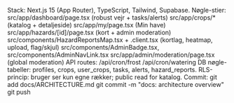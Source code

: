 Stack: Next.js 15 (App Router), TypeScript, Tailwind, Supabase. Nøgle-stier: src/app/dashboard/page.tsx (robust vejr + tasks/alerts) src/app/crops/* (katalog + detaljeside) src/app/my/page.tsx (Min have) src/app/hazards/[id]/page.tsx (kort + admin moderation) src/components/HazardReportsMap.tsx + .client.tsx (kortlag, heatmap, upload, flag/skjul) src/components/AdminBadge.tsx, src/components/AdminNavLink.tsx src/app/admin/moderation/page.tsx (global moderation) API routes: /api/cron/frost /api/cron/watering DB nøgle-tabeller: profiles, crops, user_crops, tasks, alerts, hazard_reports. RLS-princip: bruger ser kun egne rækker; public read for katalog. Commit: git add docs/ARCHITECTURE.md git commit -m "docs: architecture overview" git push
